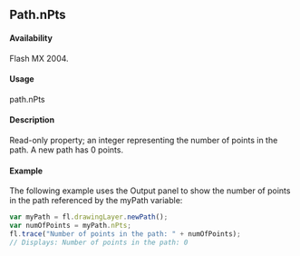 ## Path.nPts

#### Availability

Flash MX 2004.

#### Usage

path.nPts

#### Description

Read-only property; an integer representing the number of points in the path. A new path has 0 points.

#### Example

The following example uses the Output panel to show the number of points in the path referenced by the myPath
variable:

```javascript
var myPath = fl.drawingLayer.newPath();
var numOfPoints = myPath.nPts;
fl.trace("Number of points in the path: " + numOfPoints);
// Displays: Number of points in the path: 0
```
